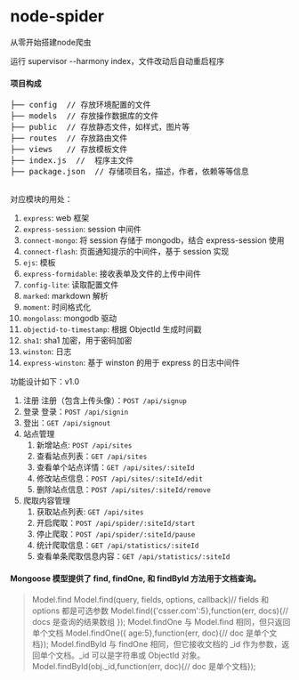 # node-spider
从零开始搭建node爬虫

运行 supervisor --harmony index，文件改动后自动重启程序


#### 项目构成

<pre>
├── config  // 存放环境配置的文件
├── models  // 存放操作数据库的文件
├── public  // 存放静态文件，如样式，图片等
├── routes  // 存放路由文件
├── views   // 存放模板文件
├── index.js  //  程序主文件 
├── package.json  // 存储项目名，描述，作者，依赖等等信息

</pre>


对应模块的用处：

1. `express`: web 框架
2. `express-session`: session 中间件
3. `connect-mongo`: 将 session 存储于 mongodb，结合 express-session 使用
4. `connect-flash`: 页面通知提示的中间件，基于 session 实现
5. `ejs`: 模板
6. `express-formidable`: 接收表单及文件的上传中间件
7. `config-lite`: 读取配置文件
8. `marked`: markdown 解析
9. `moment`: 时间格式化
10. `mongolass`: mongodb 驱动
11. `objectid-to-timestamp`: 根据 ObjectId 生成时间戳
12. `sha1`: sha1 加密，用于密码加密
13. `winston`: 日志
14. `express-winston`: 基于 winston 的用于 express 的日志中间件


功能设计如下：v1.0

1. 注册
     注册（包含上传头像）：`POST /api/signup`
2. 登录
     登录：`POST /api/signin`
3. 登出：`GET /api/signout`
4. 站点管理
    1. 新增站点: `POST /api/sites`
    2. 查看站点列表：`GET /api/sites`
    3. 查看单个站点详情：`GET /api/sites/:siteId`
    4. 修改站点信息：`POST /api/sites/:siteId/edit`
    5. 删除站点信息：`POST /api/sites/:siteId/remove`
5. 爬取内容管理
    1. 获取站点列表: `GET /api/sites`
    2. 开启爬取：`POST /api/spider/:siteId/start`
    3. 停止爬取：`POST /api/spider/:siteId/pause`
    4. 统计爬取信息：`GET /api/statistics/:siteId`
    5. 查看单条爬取信息内容：`GET /api/statistics/:siteId`



#### Mongoose 模型提供了 find, findOne, 和 findById 方法用于文档查询。
> Model.find
Model.find(query, fields, options, callback)// fields 和 options 都是可选参数
Model.find({'csser.com':5},function(err, docs){// docs 是查询的结果数组 });
> Model.findOne
与 Model.find 相同，但只返回单个文档
Model.findOne({ age:5},function(err, doc){// doc 是单个文档});
> Model.findById
与 findOne 相同，但它接收文档的 _id 作为参数，返回单个文档。_id 可以是字符串或 ObjectId 对象。
Model.findById(obj._id,function(err, doc){// doc 是单个文档});